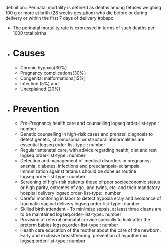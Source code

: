 definition:: Perinatal mortality is defined as deaths among fetuses weighing 100 g or more at brith (28 weeks gestation) who die before or during delivery or within the first 7 days of delivery #obspc

- The perinatal mortality rate is expressed in terms of such deaths per 1000 total births
- # Causes
	- Chronic hypoxia(30%)
	- Pregnancy complications(30%)
	- Congenital malformations(15%)
	- Infection (5%) and
	- Unexplained (20%)
- # Prevention
	- Pre-Pregnancy health care and counselling
	  logseq.order-list-type:: number
	- Genetic counselling in high-risk cases and prenatal diagnosis to detect genetic, chromosomal or structural abnormalities are essential
	  logseq.order-list-type:: number
	- Regular antenatal care, with advice regarding health, diet and rest
	  logseq.order-list-type:: number
	- Detection and management of medical disorders in pregnancy: anemia, diabetes, infections and preeclampsia-eclampsia. Immunization against tetanus should be done as routine
	  logseq.order-list-type:: number
	- Screening of high-risk patients those of poor socioeconomic status or high parity, extremes of age, and twins, etc. and their mandatory hospital delivery
	  logseq.order-list-type:: number
	- Careful monitoring in labor to detect hypoxia eraly and avoidance of traumatic vaginal delivery
	  logseq.order-list-type:: number
	- Skilled birth attendant - To minimize sepsis, at least three cleans are to be maintained
	  logseq.order-list-type:: number
	- Provision of referral neonatal service specially to look after the preterm babies
	  logseq.order-list-type:: number
	- Health care education of the mother about the care of the newborn. Early and exclusive breastfeeding, prevention of hypothermia
	  logseq.order-list-type:: number